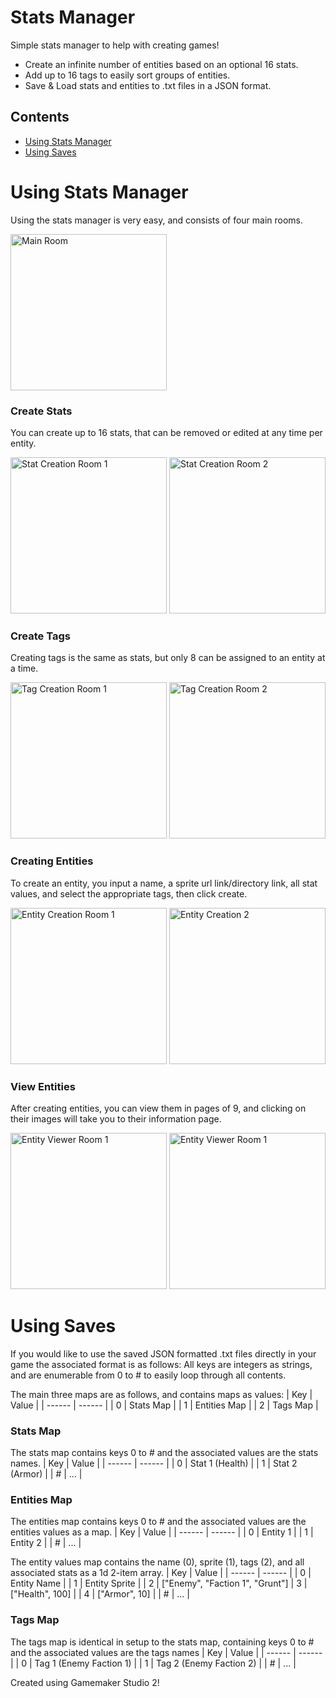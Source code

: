 # Stats Manager
 Simple stats manager to help with creating games!
- Create an infinite number of entities based on an optional 16 stats.
- Add up to 16 tags to easily sort groups of entities.
- Save & Load stats and entities to .txt files in a JSON format.

## Contents
- [Using Stats Manager](#using-manager)
- [Using Saves](#using-saves)

# Using Stats Manager <a name="using-manager"></a>
Using the stats manager is very easy, and consists of four main rooms.

<img src="https://i.imgur.com/MjrRwQc.png" alt="Main Room" width="250"/>

### Create Stats
You can create up to 16 stats, that can be removed or edited at any time per entity.

<p float="left">
 <img src="https://i.imgur.com/1X1bqrM.png" alt="Stat Creation Room 1" width="250"/>
 <img src="https://i.imgur.com/fBFMHJZ.png" alt="Stat Creation Room 2" width="250"/>
 </p>

### Create Tags
Creating tags is the same as stats, but only 8 can be assigned to an entity at a time.

<p float="left">
 <img src="https://i.imgur.com/Y0CrQEB.png" alt="Tag Creation Room 1" width="250"/>
 <img src="https://i.imgur.com/m8DtFrW.png" alt="Tag Creation Room 2" width="250"/>
 </p>

### Creating Entities
To create an entity, you input a name, a sprite url link/directory link, all stat values, and select the appropriate tags, then click create.

<p float="left">
 <img src="https://i.imgur.com/7N93WbG.png" alt="Entity Creation Room 1" width="250"/>
 <img src="https://i.imgur.com/ER8uCD0.png" alt="Entity Creation 2" width="250"/>
 </p>

### View Entities
After creating entities, you can view them in pages of 9, and clicking on their images will take you to their information page.

<p float="left">
 <img src="https://i.imgur.com/lxTEXhz.png" alt="Entity Viewer Room 1" width="250"/>
 <img src="https://i.imgur.com/wk4X0od.png" alt="Entity Viewer Room 1" width="250"/>
 </p>

# Using Saves <a name="using-saves"></a>
If you would like to use the saved JSON formatted .txt files directly in your game the associated format is as follows:
All keys are integers as strings, and are enumerable from 0 to # to easily loop through all contents.

The main three maps are as follows, and contains maps as values:
| Key | Value |
| ------ | ------ |
| 0 | Stats Map |
| 1 | Entities Map |
| 2 | Tags Map |

### Stats Map
The stats map contains keys 0 to # and the associated values are the stats names.
| Key | Value |
| ------ | ------ |
| 0 | Stat 1 (Health) |
| 1 | Stat 2 (Armor) |
| # | ... |

### Entities Map
The entities map contains keys 0 to # and the associated values are the entities values as a map.
| Key | Value |
| ------ | ------ |
| 0 | Entity 1 |
| 1 | Entity 2 |
| # | ... |

The entity values map contains the name (0), sprite (1), tags (2), and all associated stats as a 1d 2-item array.
| Key | Value |
| ------ | ------ |
| 0 | Entity Name |
| 1 | Entity Sprite |
| 2 | ["Enemy", "Faction 1", "Grunt"]
| 3 | ["Health", 100] |
| 4 | ["Armor", 10] |
| # | ... |

### Tags Map
The tags map is identical in setup to the stats map, containing keys 0 to # and the associated values are the tags names
| Key | Value |
| ------ | ------ |
| 0 | Tag 1 (Enemy Faction 1) |
| 1 | Tag 2 (Enemy Faction 2) |
| # | ... |

Created using Gamemaker Studio 2!
